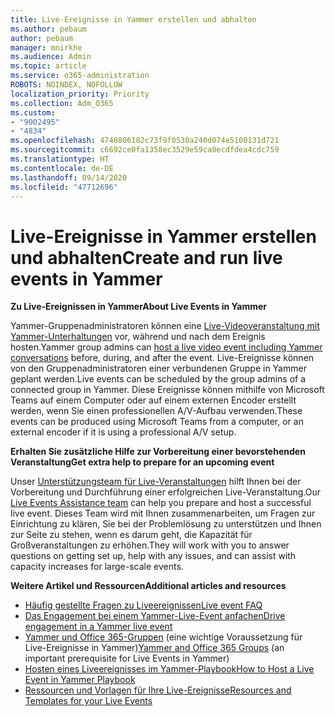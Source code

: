 ```yaml
---
title: Live-Ereignisse in Yammer erstellen und abhalten
ms.author: pebaum
author: pebaum
manager: mnirkhe
ms.audience: Admin
ms.topic: article
ms.service: o365-administration
ROBOTS: NOINDEX, NOFOLLOW
localization_priority: Priority
ms.collection: Adm_O365
ms.custom:
- "9002495"
- "4834"
ms.openlocfilehash: 4740806182c73f9f0530a240d074e5100131d721
ms.sourcegitcommit: c6692ce0fa1358ec3529e59ca0ecdfdea4cdc759
ms.translationtype: HT
ms.contentlocale: de-DE
ms.lasthandoff: 09/14/2020
ms.locfileid: "47712696"
---
```

# <a name="create-and-run-live-events-in-yammer"></a><span data-ttu-id="7f9a4-102">Live-Ereignisse in Yammer erstellen und abhalten</span><span class="sxs-lookup"><span data-stu-id="7f9a4-102">Create and run live events in Yammer</span></span>

<span data-ttu-id="7f9a4-103">**Zu Live-Ereignissen in Yammer**</span><span class="sxs-lookup"><span data-stu-id="7f9a4-103">**About Live Events in Yammer**</span></span>

<span data-ttu-id="7f9a4-104">Yammer-Gruppenadministratoren können eine [Live-Videoveranstaltung mit Yammer-Unterhaltungen](https://docs.microsoft.com/yammer/manage-yammer-groups/yammer-live-events) vor, während und nach dem Ereignis hosten.</span><span class="sxs-lookup"><span data-stu-id="7f9a4-104">Yammer group admins can [host a live video event including Yammer conversations](https://docs.microsoft.com/yammer/manage-yammer-groups/yammer-live-events) before, during, and after the event.</span></span> <span data-ttu-id="7f9a4-105">Live-Ereignisse können von den Gruppenadministratoren einer verbundenen Gruppe in Yammer geplant werden.</span><span class="sxs-lookup"><span data-stu-id="7f9a4-105">Live events can be scheduled by the group admins of a connected group in Yammer.</span></span> <span data-ttu-id="7f9a4-106">Diese Ereignisse können mithilfe von Microsoft Teams auf einem Computer oder auf einem externen Encoder erstellt werden, wenn Sie einen professionellen A/V-Aufbau verwenden.</span><span class="sxs-lookup"><span data-stu-id="7f9a4-106">These events can be produced using Microsoft Teams from a computer, or an external encoder if it is using a professional A/V setup.</span></span>

<span data-ttu-id="7f9a4-107">**Erhalten Sie zusätzliche Hilfe zur Vorbereitung einer bevorstehenden Veranstaltung**</span><span class="sxs-lookup"><span data-stu-id="7f9a4-107">**Get extra help to prepare for an upcoming event**</span></span>

<span data-ttu-id="7f9a4-108">Unser [Unterstützungsteam für Live-Veranstaltungen](https://aka.ms/AA87gbh) hilft Ihnen bei der Vorbereitung und Durchführung einer erfolgreichen Live-Veranstaltung.</span><span class="sxs-lookup"><span data-stu-id="7f9a4-108">Our [Live Events Assistance team](https://aka.ms/AA87gbh) can help you prepare and host a successful live event.</span></span> <span data-ttu-id="7f9a4-109">Dieses Team wird mit Ihnen zusammenarbeiten, um Fragen zur Einrichtung zu klären, Sie bei der Problemlösung zu unterstützen und Ihnen zur Seite zu stehen, wenn es darum geht, die Kapazität für Großveranstaltungen zu erhöhen.</span><span class="sxs-lookup"><span data-stu-id="7f9a4-109">They will work with you to answer questions on getting set up, help with any issues, and can assist with capacity increases for large-scale events.</span></span>

<span data-ttu-id="7f9a4-110">**Weitere Artikel und Ressourcen**</span><span class="sxs-lookup"><span data-stu-id="7f9a4-110">**Additional articles and resources**</span></span>

- [<span data-ttu-id="7f9a4-111">Häufig gestellte Fragen zu Liveereignissen</span><span class="sxs-lookup"><span data-stu-id="7f9a4-111">Live event FAQ</span></span>](https://support.office.com/article/43bbd59d-a734-4c8f-923d-6a239d137d34)
- [<span data-ttu-id="7f9a4-112">Das Engagement bei einem Yammer-Live-Event anfachen</span><span class="sxs-lookup"><span data-stu-id="7f9a4-112">Drive engagement in a Yammer live event</span></span>](https://support.office.com/article/drive-engagement-in-a-yammer-live-event-c0244ad8-6dcb-419c-add9-2e4a00543412?ui=en-US&rs=en-US&ad=US)
- <span data-ttu-id="7f9a4-113">[Yammer und Office 365-Gruppen](https://docs.microsoft.com/yammer/manage-yammer-groups/yammer-and-office-365-groups) (eine wichtige Voraussetzung für Live-Ereignisse in Yammer)</span><span class="sxs-lookup"><span data-stu-id="7f9a4-113">[Yammer and Office 365 Groups](https://docs.microsoft.com/yammer/manage-yammer-groups/yammer-and-office-365-groups) (an important prerequisite for Live Events in Yammer)</span></span>
- [<span data-ttu-id="7f9a4-114">Hosten eines Liveereignisses im Yammer-Playbook</span><span class="sxs-lookup"><span data-stu-id="7f9a4-114">How to Host a Live Event in Yammer Playbook</span></span>](https://aka.ms/LiveEventsinYammerplaybook)
- [<span data-ttu-id="7f9a4-115">Ressourcen und Vorlagen für Ihre Live-Ereignisse</span><span class="sxs-lookup"><span data-stu-id="7f9a4-115">Resources and Templates for your Live Events</span></span>](https://aka.ms/LiveEventYammerTemplates)
